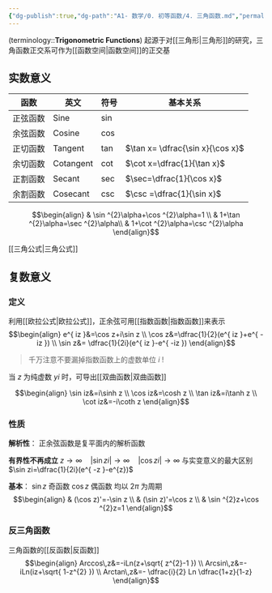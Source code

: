 ```yaml
---
{"dg-publish":true,"dg-path":"A1- 数学/0. 初等函数/4. 三角函数.md","permalink":"/A1- 数学/0. 初等函数/4. 三角函数/","dgPassFrontmatter":true,"noteIcon":"","created":"2024-05-21T15:20:27.885+08:00","updated":"2025-04-14T18:25:19.683+08:00"}
---
```


(terminology::**Trigonometric Functions**)
起源于对[[三角形\|三角形]]的研究，三角函数正交系可作为[[函数空间\|函数空间]]的正交基

## 实数意义

| 函数   | 英文        | 符号  | 基本关系                             |
| ---- | --------- | --- | -------------------------------- |
| 正弦函数 | Sine      | sin |                                  |
| 余弦函数 | Cosine    | cos |                                  |
| 正切函数 | Tangent   | tan | $\tan x= \dfrac{\sin x}{\cos x}$ |
| 余切函数 | Cotangent | cot | $\cot x=\dfrac{1}{\tan x}$       |
| 正割函数 | Secant    | sec | $\sec=\dfrac{1}{\cos x}$         |
| 余割函数 | Cosecant  | csc | $\csc =\dfrac{1}{\sin x}$        |

$$\begin{align}
 & \sin ^{2}\alpha+\cos ^{2}\alpha=1  \\
 & 1+\tan ^{2}\alpha=\sec ^{2}\alpha\\
 & 1+\cot ^{2}\alpha=\csc ^{2}\alpha
\end{align}$$

[[三角公式\|三角公式]]


## 复数意义
### 定义
利用[[欧拉公式\|欧拉公式]]，正余弦可用[[指数函数\|指数函数]]来表示
$$\begin{align}
e^{ iz }&=\cos z+i\sin z \\
\cos z&=\dfrac{1}{2}(e^{ iz }+e^{ -iz }) \\
\sin z&= \dfrac{1}{2i}(e^{ iz }-e^{ -iz })
\end{align}$$
>千万注意不要漏掉指数函数上的虚数单位 $i$   !

当 $z$ 为纯虚数 $yi$ 时，可导出[[双曲函数\|双曲函数]]

$$\begin{align}
\sin iz&=i\sinh z  \\
\cos iz&=\cosh z \\
\tan iz&=i\tanh z \\
\cot iz&=-i\coth z  
\end{align}$$


### 性质
**解析性**：
正余弦函数是复平面内的解析函数

**有界性不再成立**
$z\to \infty\quad |\sin zi|\to \infty\quad  |\cos zi|\to \infty$
与实变意义的最大区别
$\sin zi=\dfrac{1}{2i}(e^{ -z }-e^{z})$

**基本**：
$\sin z$  奇函数
$\cos z$  偶函数
均以 $2\pi$ 为周期
$$\begin{align}
 & (\cos z)'=-\sin z \\
 & (\sin z)'=\cos z \\
 & \sin ^{2}z+\cos ^{2}z=1
\end{align}$$

### 反三角函数
三角函数的[[反函数\|反函数]]
$$\begin{align}
Arccos\,z&=-iLn(z+\sqrt{ z^{2}-1 }) \\
Arcsin\,z&=-iLn(iz+\sqrt{ 1-z^{2} }) \\
Arctan\,z&=- \dfrac{i}{2} Ln \dfrac{1+z}{1-z}
\end{align}$$










